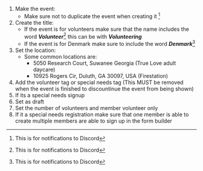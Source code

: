 1. Make the event:
	 - Make sure not to duplicate the event when creating it [^1]
1. Create the title:
	 - If the event is for volunteers make sure that the name includes the word ***Volunteer***[^1] this can be with ***Volunteering***
	 - If the event is for Denmark make sure to include the word ***Denmark***[^1] 
1. Set the location:
	 - Some common locations are:
		 - 5050 Research Court, Suwanee Georgia (True Love adult daycare)
		 - 10925 Rogers Cir, Duluth, GA 30097, USA (Firestation)
1. Add the volunteer tag or special needs tag (This MUST be removed when the event is finished to discountinue the event from being shown)
2. If its a special needs signup
3. Set as draft
4. Set the number of volunteers and member volunteer only
5. If it a special needs registration make sure that one member is able to create multiple members are able to sign up in the form builder





[^1]: This is for notifications to Discord